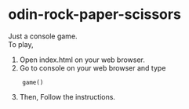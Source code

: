 # odin-rock-paper-scissors

Just a console game.
<br>
To play,
1. Open index.html on your web browser.
2. Go to console on your web browser and type 
```
    game()
```
3. Then, Follow the instructions.